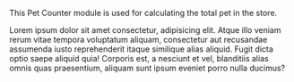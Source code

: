This Pet Counter module is used for calculating the total pet in the store.

Lorem ipsum dolor sit amet consectetur, adipisicing elit. Atque illo veniam rerum vitae tempora voluptatum aliquam, consectetur aut recusandae assumenda iusto reprehenderit itaque similique alias aliquid. Fugit dicta optio saepe aliquid quia! Corporis est, a nesciunt et vel, blanditiis alias omnis quas praesentium, aliquam sunt ipsum eveniet porro nulla ducimus?
